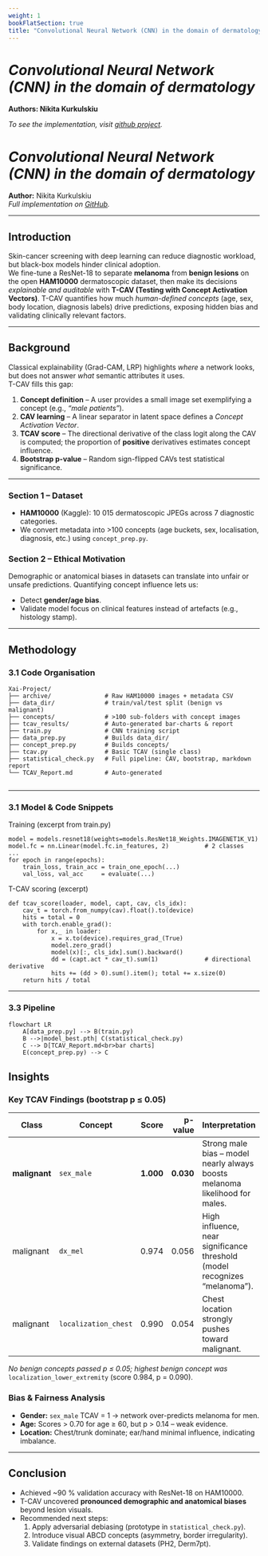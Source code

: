 ```yaml
---
weight: 1
bookFlatSection: true
title: "Convolutional Neural Network (CNN) in the domain of dermatology"
---
```


<style> .markdown a{text-decoration: underline !important;} </style>
<style> .markdown h2{font-weight: bold;} </style>

# *Convolutional Neural Network (CNN) in the domain of dermatology*

**Authors: Nikita Kurkulskiu**

*To see the implementation, visit [github project](https://github.com/dadagust/Xai-Project).*

<!-- Example of image loading -->
<!-- ![Diffusion Lens Diagram](/Diffusion%20Lens:%20Interpreting%20Text%20Encoders%20in%20Text-to-Image%20pipelines%20tuned%20using%20DreamBooth/dreambooth.png) -->

# *Convolutional Neural Network (CNN) in the domain of dermatology*

**Author:** Nikita Kurkulskiu  
*Full implementation on [GitHub](https://github.com/dadagust/Xai-Project).*

---

## **Introduction**

Skin-cancer screening with deep learning can reduce diagnostic workload, but
black-box models hinder clinical adoption.  
We fine-tune a ResNet-18 to separate **melanoma** from **benign lesions** on
the open **HAM10000** dermatoscopic dataset, then make its decisions
*explainable and auditable* with **T-CAV (Testing with Concept Activation
Vectors)**.  T-CAV quantifies how much *human-defined concepts*
(age, sex, body location, diagnosis labels) drive predictions, exposing hidden
bias and validating clinically relevant factors.

---

## **Background**

Classical explainability (Grad-CAM, LRP) highlights *where* a network looks, but
does not answer *what* semantic attributes it uses.  
T-CAV fills this gap:

1. **Concept definition** – A user provides a small image set exemplifying a
   concept (e.g., *“male patients”*).
2. **CAV learning** – A linear separator in latent space defines a
   *Concept Activation Vector*.
3. **TCAV score** – The directional derivative of the class logit along the CAV
   is computed; the proportion of **positive** derivatives estimates concept
   influence.
4. **Bootstrap p-value** – Random sign-flipped CAVs test statistical
   significance.

---

### **Section 1 – Dataset**

* **HAM10000** (Kaggle): 10 015 dermatoscopic JPEGs across 7 diagnostic
  categories.  
* We convert metadata into >100 concepts (age buckets, sex, localisation,
  diagnosis, etc.) using `concept_prep.py`.

### **Section 2 – Ethical Motivation**

Demographic or anatomical biases in datasets can translate into unfair or
unsafe predictions.  Quantifying concept influence lets us:

* Detect **gender/age bias**.
* Validate model focus on clinical features instead of artefacts (e.g.,
  histology stamp).

---

## **Methodology**

### **3.1 Code Organisation**

```text
Xai-Project/
├── archive/               # Raw HAM10000 images + metadata CSV
├── data_dir/              # train/val/test split (benign vs malignant)
├── concepts/              # >100 sub-folders with concept images
├── tcav_results/          # Auto-generated bar-charts & report
├── train.py               # CNN training script
├── data_prep.py           # Builds data_dir/
├── concept_prep.py        # Builds concepts/
├── tcav.py                # Basic TCAV (single class)
├── statistical_check.py   # Full pipeline: CAV, bootstrap, markdown report
└── TCAV_Report.md         # Auto-generated


```

---

### **3.1  Model & Code Snippets**


Training (excerpt from train.py)

```
model = models.resnet18(weights=models.ResNet18_Weights.IMAGENET1K_V1)
model.fc = nn.Linear(model.fc.in_features, 2)          # 2 classes
...
for epoch in range(epochs):
    train_loss, train_acc = train_one_epoch(...)
    val_loss, val_acc     = evaluate(...)

```
T-CAV scoring (excerpt)
```
def tcav_score(loader, model, capt, cav, cls_idx):
    cav_t = torch.from_numpy(cav).float().to(device)
    hits = total = 0
    with torch.enable_grad():
        for x,_ in loader:
            x = x.to(device).requires_grad_(True)
            model.zero_grad()
            model(x)[:, cls_idx].sum().backward()
            dd = (capt.act * cav_t).sum(1)             # directional derivative
            hits += (dd > 0).sum().item(); total += x.size(0)
    return hits / total
```

---

### **3.3 Pipeline**

```
flowchart LR
    A[data_prep.py] --> B(train.py)
    B -->|model_best.pth| C(statistical_check.py)
    C --> D[TCAV_Report.md<br>bar charts]
    E(concept_prep.py) --> C

```

## **Insights**

### **Key TCAV Findings (bootstrap p ≤ 0.05)**

| Class       | Concept                   | Score  | p-value | Interpretation                                                                 |
|-------------|---------------------------|-------:|--------:|--------------------------------------------------------------------------------|
| **malignant** | `sex_male`               | **1.000** | **0.030** | Strong male bias – model nearly always boosts melanoma likelihood for males.   |
| malignant   | `dx_mel`                  | 0.974  | 0.056   | High influence, near significance threshold (model recognizes “melanoma”).     |
| malignant   | `localization_chest`      | 0.990  | 0.054   | Chest location strongly pushes toward malignant.                               |

_No benign concepts passed p ≤ 0.05; highest benign concept was_  
`localization_lower_extremity` (score 0.984, p = 0.090).

### **Bias & Fairness Analysis**

* **Gender:** `sex_male` TCAV = 1 → network over-predicts melanoma for men.  
* **Age:** Scores > 0.70 for age ≥ 60, but p > 0.14 – weak evidence.  
* **Location:** Chest/trunk dominate; ear/hand minimal influence, indicating imbalance.

---

## **Conclusion**

* Achieved ~90 % validation accuracy with ResNet-18 on HAM10000.  
* T-CAV uncovered **pronounced demographic and anatomical biases** beyond lesion visuals.  
* Recommended next steps:  
  1. Apply adversarial debiasing (prototype in `statistical_check.py`).  
  2. Introduce visual ABCD concepts (asymmetry, border irregularity).  
  3. Validate findings on external datasets (PH2, Derm7pt).  


